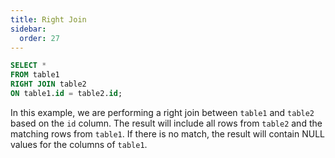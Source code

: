 ```yaml
---
title: Right Join
sidebar:
  order: 27
---
```

```sql
SELECT *
FROM table1
RIGHT JOIN table2
ON table1.id = table2.id;
```
In this example, we are performing a right join between `table1` and `table2` based on the `id` column. The result will include all rows from `table2` and the matching rows from `table1`. If there is no match, the result will contain NULL values for the columns of `table1`.